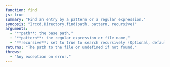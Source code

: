 ```yaml
---
function: find
js: true
summary: "Find an entry by a pattern or a regular expression."
synopsis: "Irccd.Directory.find(path, pattern, recursive)"
arguments:
  - "**path**: the base path,"
  - "**pattern**: the regular expression or file name,"
  - "**recursive**: set to true to search recursively (Optional, default: false)."
returns: "The path to the file or undefined if not found."
throws:
  - "Any exception on error."
---
```

